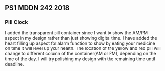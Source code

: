 ## PS1 MDDN 242 2018

### Pill Clock

I added the transparent pill container since I want to show the AM/PM aspect in my design rather than just showing digital time. I have added the heart filling up aspect for alarm function to show by eating your medicine on time it will level up your health. The location of the yellow and red pill will change to different column of the container(AM or PM), depending on the time of the day. I will try polishing my design with the remaining time until deadline.




